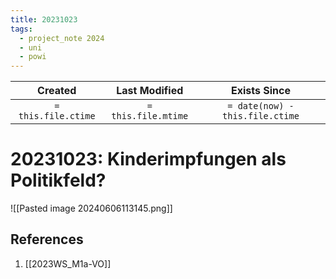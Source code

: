 ```yaml
---
title: 20231023
tags:
  - project_note 2024
  - uni
  - powi
---
```

|     Created      |  Last Modified   |       Exists Since        |
|:----------------:|:----------------:|:----------------:|
| `= this.file.ctime` | `= this.file.mtime` | `= date(now) - this.file.ctime`|

# 20231023: Kinderimpfungen als Politikfeld?

![[Pasted image 20240606113145.png]]

## References
1. [[2023WS_M1a-VO]]